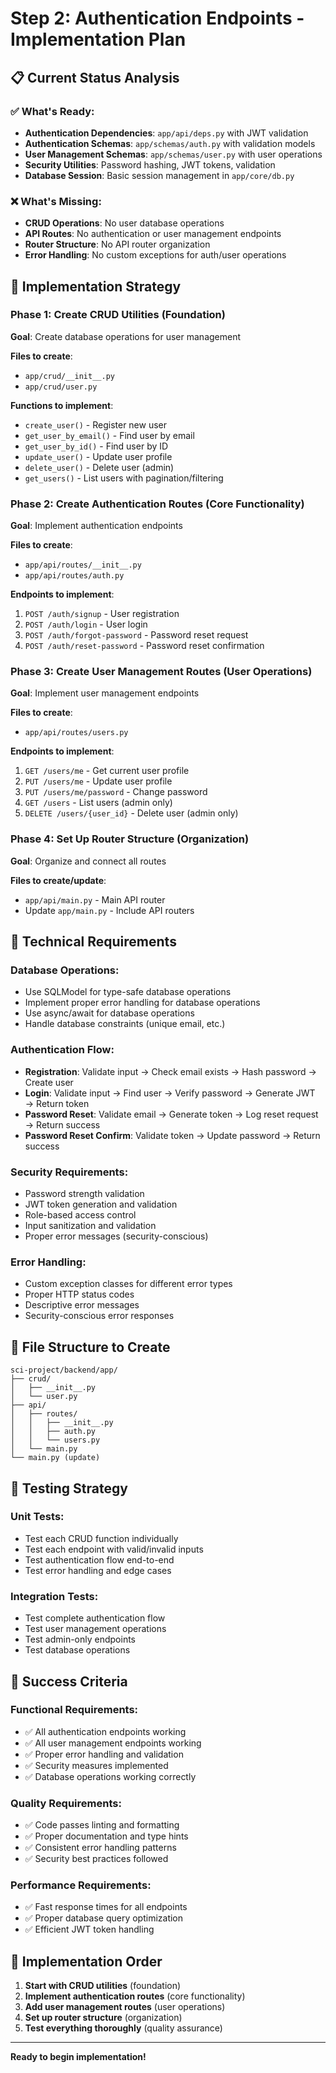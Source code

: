 # Step 2: Authentication Endpoints - Implementation Plan

## 📋 Current Status Analysis

### ✅ What's Ready:
- **Authentication Dependencies**: `app/api/deps.py` with JWT validation
- **Authentication Schemas**: `app/schemas/auth.py` with validation models
- **User Management Schemas**: `app/schemas/user.py` with user operations
- **Security Utilities**: Password hashing, JWT tokens, validation
- **Database Session**: Basic session management in `app/core/db.py`

### ❌ What's Missing:
- **CRUD Operations**: No user database operations
- **API Routes**: No authentication or user management endpoints
- **Router Structure**: No API router organization
- **Error Handling**: No custom exceptions for auth/user operations

## 🎯 Implementation Strategy

### Phase 1: Create CRUD Utilities (Foundation)
**Goal**: Create database operations for user management

**Files to create**:
- `app/crud/__init__.py`
- `app/crud/user.py`

**Functions to implement**:
- `create_user()` - Register new user
- `get_user_by_email()` - Find user by email
- `get_user_by_id()` - Find user by ID
- `update_user()` - Update user profile
- `delete_user()` - Delete user (admin)
- `get_users()` - List users with pagination/filtering

### Phase 2: Create Authentication Routes (Core Functionality)
**Goal**: Implement authentication endpoints

**Files to create**:
- `app/api/routes/__init__.py`
- `app/api/routes/auth.py`

**Endpoints to implement**:
1. `POST /auth/signup` - User registration
2. `POST /auth/login` - User login
3. `POST /auth/forgot-password` - Password reset request
4. `POST /auth/reset-password` - Password reset confirmation

### Phase 3: Create User Management Routes (User Operations)
**Goal**: Implement user management endpoints

**Files to create**:
- `app/api/routes/users.py`

**Endpoints to implement**:
1. `GET /users/me` - Get current user profile
2. `PUT /users/me` - Update user profile
3. `PUT /users/me/password` - Change password
4. `GET /users` - List users (admin only)
5. `DELETE /users/{user_id}` - Delete user (admin only)

### Phase 4: Set Up Router Structure (Organization)
**Goal**: Organize and connect all routes

**Files to create/update**:
- `app/api/main.py` - Main API router
- Update `app/main.py` - Include API routers

## 🔧 Technical Requirements

### Database Operations:
- Use SQLModel for type-safe database operations
- Implement proper error handling for database operations
- Use async/await for database operations
- Handle database constraints (unique email, etc.)

### Authentication Flow:
- **Registration**: Validate input → Check email exists → Hash password → Create user
- **Login**: Validate input → Find user → Verify password → Generate JWT → Return token
- **Password Reset**: Validate email → Generate token → Log reset request → Return success
- **Password Reset Confirm**: Validate token → Update password → Return success

### Security Requirements:
- Password strength validation
- JWT token generation and validation
- Role-based access control
- Input sanitization and validation
- Proper error messages (security-conscious)

### Error Handling:
- Custom exception classes for different error types
- Proper HTTP status codes
- Descriptive error messages
- Security-conscious error responses

## 📁 File Structure to Create

```
sci-project/backend/app/
├── crud/
│   ├── __init__.py
│   └── user.py
├── api/
│   ├── routes/
│   │   ├── __init__.py
│   │   ├── auth.py
│   │   └── users.py
│   └── main.py
└── main.py (update)
```

## 🧪 Testing Strategy

### Unit Tests:
- Test each CRUD function individually
- Test each endpoint with valid/invalid inputs
- Test authentication flow end-to-end
- Test error handling and edge cases

### Integration Tests:
- Test complete authentication flow
- Test user management operations
- Test admin-only endpoints
- Test database operations

## 🚀 Success Criteria

### Functional Requirements:
- ✅ All authentication endpoints working
- ✅ All user management endpoints working
- ✅ Proper error handling and validation
- ✅ Security measures implemented
- ✅ Database operations working correctly

### Quality Requirements:
- ✅ Code passes linting and formatting
- ✅ Proper documentation and type hints
- ✅ Consistent error handling patterns
- ✅ Security best practices followed

### Performance Requirements:
- ✅ Fast response times for all endpoints
- ✅ Proper database query optimization
- ✅ Efficient JWT token handling

## 📝 Implementation Order

1. **Start with CRUD utilities** (foundation)
2. **Implement authentication routes** (core functionality)
3. **Add user management routes** (user operations)
4. **Set up router structure** (organization)
5. **Test everything thoroughly** (quality assurance)

---

**Ready to begin implementation!** 